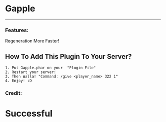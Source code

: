 # Gapple
-------------
### Features:
 Regeneration More Faster!

How To Add This Plugin To Your Server?
--------------------------------------
```
1. Put Gapple.phar on your  "Plugin File"
2. Restart your server!
3. Then Walla! "Command: /give <player_name> 322 1"
4. Enjoy! :D

```

### Credit:


# Successful 
